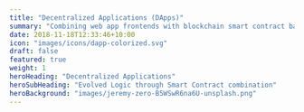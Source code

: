 ```yaml
---
title: "Decentralized Applications (DApps)"
summary: "Combining web app frontends with blockchain smart contract backends, DApps help to power some of the most popular blockchain-related services and will serve as the user interface to our smart contract implementations"
date: 2018-11-18T12:33:46+10:00
icon: "images/icons/dapp-colorized.svg"
draft: false
featured: true
weight: 1
heroHeading: "Decentralized Applications"
heroSubHeading: "Evolved Logic through Smart Contract combination"
heroBackground: "images/jeremy-zero-B5WSwR6na6U-unsplash.png"
---
```

